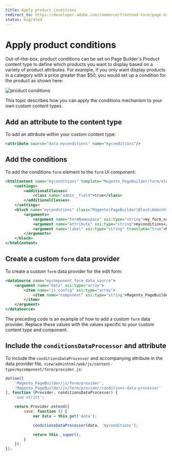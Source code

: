 ```yaml
---
title: Apply product conditions
redirect_to: https://developer.adobe.com/commerce/frontend-core/page-builder/content-types/customize/apply-product-conditions
status: migrated
---
```


# Apply product conditions

Out-of-the-box, product conditions can be set on Page Builder's Product content type to define which products you want to display based on a variety of product attributes. For example, if you only want display products in a category with a price greater than $50, you would set up a condition for the product as shown here:

![product conditions](../../images/product-conditions.png "Product conditions example")

This topic describes how you can apply the conditions mechanism to your own custom content types.

## Add an attribute to the content type

To add an attribute within your custom content type:

```xml
<attribute source="data-myconditions" name="myconditions"/>
 ```

## Add the conditions

To add the conditions `form` element to the `form` UI component:

```xml
<htmlContent name="myconditions" template="Magento_PageBuilder/form/element/widget-conditions">
    <settings>
        <additionalClasses>
            <class name="admin__field">true</class>
        </additionalClasses>
    </settings>
    <block name="myconditions" class="Magento\PageBuilder\Block\Adminhtml\Form\Element\Conditions">
        <arguments>
            <argument name="formNamespace" xsi:type="string">my_form_namespace</argument>
            <argument name="attribute" xsi:type="string">myconditions</argument>
            <argument name="label" xsi:type="string" translate="true">My Conditions</argument>
        </arguments>
    </block>
</htmlContent>
```

## Create a custom `form` data provider

To create a custom `form` data provider for the edit form:

```xml
<dataSource name="mycomponent_form_data_source">
    <argument name="data" xsi:type="array">
        <item name="js_config" xsi:type="array">
            <item name="component" xsi:type="string">Magento_PageBuilder/js/content-type/mycomponent/form/provider</item>
        </item>
    </argument>
</dataSource>
```

The preceding code is an example of how to add a custom `form` data provider. Replace these values with the values specific to your custom content type and component.

## Include the `conditionsDataProcessor` and attribute

To include the `conditionsDataProcessor` and accompanying attribute in the data provider file, `view/adminhtml/web/js/content-type/mycomponent/form/provider.js`:

```js
define([
    'Magento_PageBuilder/js/form/provider',
    'Magento_PageBuilder/js/form/provider/conditions-data-processor'
], function (Provider, conditionsDataProcessor) {
    'use strict';

    return Provider.extend({
        save: function () {
            var data = this.get('data');

            conditionsDataProcessor(data, 'myconditions');

            return this._super();
        }
    });
});
```
